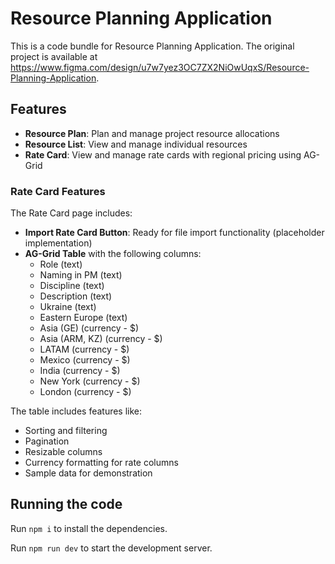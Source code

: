 
  # Resource Planning Application

  This is a code bundle for Resource Planning Application. The original project is available at https://www.figma.com/design/u7w7yez3OC7ZX2NiOwUqxS/Resource-Planning-Application.

  ## Features

  - **Resource Plan**: Plan and manage project resource allocations
  - **Resource List**: View and manage individual resources
  - **Rate Card**: View and manage rate cards with regional pricing using AG-Grid

  ### Rate Card Features

  The Rate Card page includes:
  - **Import Rate Card Button**: Ready for file import functionality (placeholder implementation)
  - **AG-Grid Table** with the following columns:
    - Role (text)
    - Naming in PM (text)
    - Discipline (text)
    - Description (text)
    - Ukraine (text)
    - Eastern Europe (text)
    - Asia (GE) (currency - $)
    - Asia (ARM, KZ) (currency - $)
    - LATAM (currency - $)
    - Mexico (currency - $)
    - India (currency - $)
    - New York (currency - $)
    - London (currency - $)

  The table includes features like:
  - Sorting and filtering
  - Pagination
  - Resizable columns
  - Currency formatting for rate columns
  - Sample data for demonstration

  ## Running the code

  Run `npm i` to install the dependencies.

  Run `npm run dev` to start the development server.
  